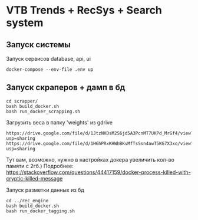 # VTB Trends + RecSys + Search system

## Запуск системы
Запуск сервисов database, api, ui

```docker-compose --env-file .env up```


## Запуск скраперов + дамп в бд
```
cd scrapper/
bash build_docker.sh
bash run_docker_scrapping.sh
```



Загрузить веса в папку 'weights' из gdrive
```
https://drive.google.com/file/d/1JtzNXDsM2S6jd5A3PcnMT7UKPd_MrGf4/view?usp=sharing
https://drive.google.com/file/d/1H6hPRxKHWhBKvMfTsSsn4awT5KG7X3xo/view?usp=sharing
```
Тут вам, возможно, нужно в настройках докера увеличить кол-во памяти с 2гб.)
Подробнее: https://stackoverflow.com/questions/44417159/docker-process-killed-with-cryptic-killed-message

Запуск разметки данных из бд
```
cd ../rec_engine
bash build_docker.sh
bash run_docker_tagging.sh
```




